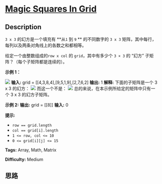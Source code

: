 # [Magic Squares In Grid][title]

## Description

`3 x 3` 的幻方是一个填充有  **从`1` 到 `9` ** 的不同数字的 `3 x 3` 矩阵，其中每行，每列以及两条对角线上的各数之和都相等。

给定一个由整数组成的`row x col` 的 `grid`，其中有多少个 `3 × 3` 的 “幻方” 子矩阵？（每个子矩阵都是连续的）。



**示例 1：**

![](https://assets.leetcode.com/uploads/2020/09/11/magic_main.jpg)
            **输入:** grid = [[4,3,8,4],[9,5,1,9],[2,7,6,2]    **输出:** 1    **解释:**    下面的子矩阵是一个 3 x 3 的幻方：    ![](https://assets.leetcode.com/uploads/2020/09/11/magic_valid.jpg)    而这一个不是：    ![](https://assets.leetcode.com/uploads/2020/09/11/magic_invalid.jpg)    总的来说，在本示例所给定的矩阵中只有一个 3 x 3 的幻方子矩阵。    

**示例 2:**
            **输出:** grid = [[8]]    **输入:** 0    



**提示:**

  * `row == grid.length`
  * `col == grid[i].length`
  * `1 <= row, col <= 10`
  * `0 <= grid[i][j] <= 15`


**Tags:** Array, Math, Matrix

**Difficulty:** Medium

## 思路

[title]: https://leetcode-cn.com/problems/magic-squares-in-grid

